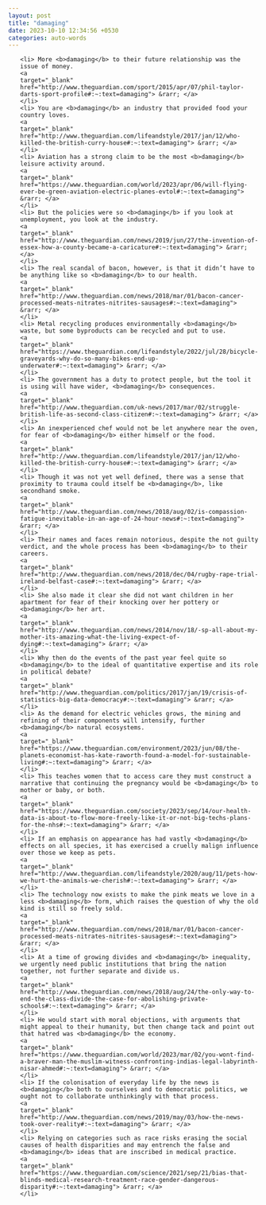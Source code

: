 ```yaml
---
layout: post
title: "damaging"
date: 2023-10-10 12:34:56 +0530
categories: auto-words
---
```

<ol>

    <li> More <b>damaging</b> to their future relationship was the issue of money.
    <a 
    target="_blank" 
    href="http://www.theguardian.com/sport/2015/apr/07/phil-taylor-darts-sport-profile#:~:text=damaging"> &rarr; </a>
    </li>
    <li> You are <b>damaging</b> an industry that provided food your country loves.
    <a 
    target="_blank" 
    href="http://www.theguardian.com/lifeandstyle/2017/jan/12/who-killed-the-british-curry-house#:~:text=damaging"> &rarr; </a>
    </li>
    <li> Aviation has a strong claim to be the most <b>damaging</b> leisure activity around.
    <a 
    target="_blank" 
    href="https://www.theguardian.com/world/2023/apr/06/will-flying-ever-be-green-aviation-electric-planes-evtol#:~:text=damaging"> &rarr; </a>
    </li>
    <li> But the policies were so <b>damaging</b> if you look at unemployment, you look at the industry.
    <a 
    target="_blank" 
    href="http://www.theguardian.com/news/2019/jun/27/the-invention-of-essex-how-a-county-became-a-caricature#:~:text=damaging"> &rarr; </a>
    </li>
    <li> The real scandal of bacon, however, is that it didn’t have to be anything like so <b>damaging</b> to our health.
    <a 
    target="_blank" 
    href="http://www.theguardian.com/news/2018/mar/01/bacon-cancer-processed-meats-nitrates-nitrites-sausages#:~:text=damaging"> &rarr; </a>
    </li>
    <li> Metal recycling produces environmentally <b>damaging</b> waste, but some byproducts can be recycled and put to use.
    <a 
    target="_blank" 
    href="https://www.theguardian.com/lifeandstyle/2022/jul/28/bicycle-graveyards-why-do-so-many-bikes-end-up-underwater#:~:text=damaging"> &rarr; </a>
    </li>
    <li> The government has a duty to protect people, but the tool it is using will have wider, <b>damaging</b> consequences.
    <a 
    target="_blank" 
    href="http://www.theguardian.com/uk-news/2017/mar/02/struggle-british-life-as-second-class-citizen#:~:text=damaging"> &rarr; </a>
    </li>
    <li> An inexperienced chef would not be let anywhere near the oven, for fear of <b>damaging</b> either himself or the food.
    <a 
    target="_blank" 
    href="http://www.theguardian.com/lifeandstyle/2017/jan/12/who-killed-the-british-curry-house#:~:text=damaging"> &rarr; </a>
    </li>
    <li> Though it was not yet well defined, there was a sense that proximity to trauma could itself be <b>damaging</b>, like secondhand smoke.
    <a 
    target="_blank" 
    href="http://www.theguardian.com/news/2018/aug/02/is-compassion-fatigue-inevitable-in-an-age-of-24-hour-news#:~:text=damaging"> &rarr; </a>
    </li>
    <li> Their names and faces remain notorious, despite the not guilty verdict, and the whole process has been <b>damaging</b> to their careers.
    <a 
    target="_blank" 
    href="http://www.theguardian.com/news/2018/dec/04/rugby-rape-trial-ireland-belfast-case#:~:text=damaging"> &rarr; </a>
    </li>
    <li> She also made it clear she did not want children in her apartment for fear of their knocking over her pottery or <b>damaging</b> her art.
    <a 
    target="_blank" 
    href="http://www.theguardian.com/news/2014/nov/18/-sp-all-about-my-mother-its-amazing-what-the-living-expect-of-dying#:~:text=damaging"> &rarr; </a>
    </li>
    <li> Why then do the events of the past year feel quite so <b>damaging</b> to the ideal of quantitative expertise and its role in political debate?
    <a 
    target="_blank" 
    href="http://www.theguardian.com/politics/2017/jan/19/crisis-of-statistics-big-data-democracy#:~:text=damaging"> &rarr; </a>
    </li>
    <li> As the demand for electric vehicles grows, the mining and refining of their components will intensify, further <b>damaging</b> natural ecosystems.
    <a 
    target="_blank" 
    href="https://www.theguardian.com/environment/2023/jun/08/the-planets-economist-has-kate-raworth-found-a-model-for-sustainable-living#:~:text=damaging"> &rarr; </a>
    </li>
    <li> This teaches women that to access care they must construct a narrative that continuing the pregnancy would be <b>damaging</b> to mother or baby, or both.
    <a 
    target="_blank" 
    href="https://www.theguardian.com/society/2023/sep/14/our-health-data-is-about-to-flow-more-freely-like-it-or-not-big-techs-plans-for-the-nhs#:~:text=damaging"> &rarr; </a>
    </li>
    <li> If an emphasis on appearance has had vastly <b>damaging</b> effects on all species, it has exercised a cruelly malign influence over those we keep as pets.
    <a 
    target="_blank" 
    href="http://www.theguardian.com/lifeandstyle/2020/aug/11/pets-how-we-hurt-the-animals-we-cherish#:~:text=damaging"> &rarr; </a>
    </li>
    <li> The technology now exists to make the pink meats we love in a less <b>damaging</b> form, which raises the question of why the old kind is still so freely sold.
    <a 
    target="_blank" 
    href="http://www.theguardian.com/news/2018/mar/01/bacon-cancer-processed-meats-nitrates-nitrites-sausages#:~:text=damaging"> &rarr; </a>
    </li>
    <li> At a time of growing divides and <b>damaging</b> inequality, we urgently need public institutions that bring the nation together, not further separate and divide us.
    <a 
    target="_blank" 
    href="http://www.theguardian.com/news/2018/aug/24/the-only-way-to-end-the-class-divide-the-case-for-abolishing-private-schools#:~:text=damaging"> &rarr; </a>
    </li>
    <li> He would start with moral objections, with arguments that might appeal to their humanity, but then change tack and point out that hatred was <b>damaging</b> the economy.
    <a 
    target="_blank" 
    href="https://www.theguardian.com/world/2023/mar/02/you-wont-find-a-braver-man-the-muslim-witness-confronting-indias-legal-labyrinth-nisar-ahmed#:~:text=damaging"> &rarr; </a>
    </li>
    <li> If the colonisation of everyday life by the news is <b>damaging</b> both to ourselves and to democratic politics, we ought not to collaborate unthinkingly with that process.
    <a 
    target="_blank" 
    href="http://www.theguardian.com/news/2019/may/03/how-the-news-took-over-reality#:~:text=damaging"> &rarr; </a>
    </li>
    <li> Relying on categories such as race risks erasing the social causes of health disparities and may entrench the false and <b>damaging</b> ideas that are inscribed in medical practice.
    <a 
    target="_blank" 
    href="https://www.theguardian.com/science/2021/sep/21/bias-that-blinds-medical-research-treatment-race-gender-dangerous-disparity#:~:text=damaging"> &rarr; </a>
    </li>
